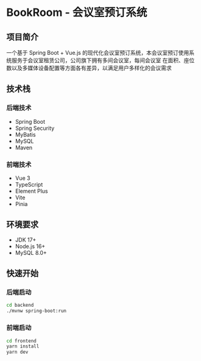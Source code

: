 # BookRoom - 会议室预订系统

## 项目简介
一个基于 Spring Boot + Vue.js 的现代化会议室预订系统，本会议室预订使用系统服务于会议室租赁公司，公司旗下拥有多间会议室，每间会议室
在面积、座位数以及多媒体设备配置等方面各有差异，以满足用户多样化的会议需求

## 技术栈
### 后端技术
- Spring Boot
- Spring Security
- MyBatis
- MySQL
- Maven

### 前端技术
- Vue 3
- TypeScript
- Element Plus
- Vite
- Pinia

## 环境要求
- JDK 17+
- Node.js 16+
- MySQL 8.0+

## 快速开始
### 后端启动
```bash
cd backend
./mvnw spring-boot:run
```

### 前端启动
```bash
cd frontend
yarn install
yarn dev
```